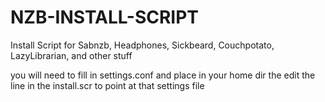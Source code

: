 NZB-INSTALL-SCRIPT
==================

Install Script for Sabnzb, Headphones, Sickbeard, Couchpotato, LazyLibrarian, and other stuff


you will need to fill in settings.conf and place in your home dir the edit the line in the install.scr to point at that settings file
